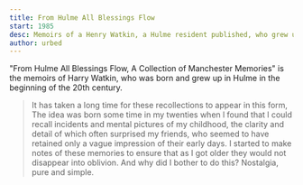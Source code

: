 ```yaml
---
title: From Hulme All Blessings Flow
start: 1985
desc: Memoirs of a Henry Watkin, a Hulme resident published, who grew up around 1900
author: urbed
---
```

"From Hulme All Blessings Flow, A Collection of Manchester Memories" is the memoirs of Harry Watkin, who was born and grew up in Hulme in the beginning of the 20th century.

> It has taken a long time for these recollections to appear in this form, The idea was born some time in my twenties when l found that l could recall incidents and mental pictures of my childhood, the clarity and detail of which often surprised my friends, who seemed to have retained only a vague impression of their early days. I started to make notes of these memories to ensure that as I got older they would not disappear into oblivion. And why did I bother to do this? Nostalgia, pure and simple.
